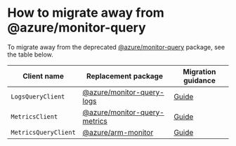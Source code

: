 # How to migrate away from @azure/monitor-query

To migrate away from the deprecated [@azure/monitor-query](https://www.npmjs.com/package/@azure/monitor-query) package, see the table below.

| Client name          | Replacement package            | Migration guidance |
|----------------------|--------------------------------|--------------------|
| `LogsQueryClient`    | [@azure/monitor-query-logs]    | [Guide][mg-lqc]    |
| `MetricsClient`      | [@azure/monitor-query-metrics] | [Guide][mg-mc]     |
| `MetricsQueryClient` | [@azure/arm-monitor]           | [Guide][mg-mqc]    |

<!-- LINKS -->
[@azure/arm-monitor]: https://www.npmjs.com/package/@azure/arm-monitor
[@azure/monitor-query-logs]: https://www.npmjs.com/package/@azure/monitor-query-logs
[@azure/monitor-query-metrics]: https://www.npmjs.com/package/@azure/monitor-query-metrics
[mg-lqc]: https://github.com/Azure/azure-sdk-for-js/blob/main/sdk/monitor/monitor-query-logs/MIGRATION.md
[mg-mc]: https://github.com/Azure/azure-sdk-for-js/blob/main/sdk/monitor/monitor-query-metrics/MIGRATION.md
[mg-mqc]: https://github.com/Azure/azure-sdk-for-js/blob/main/sdk/monitor/arm-monitor/MIGRATION_METRICSQUERYCLIENT_TO_ARM_MONITOR.md
